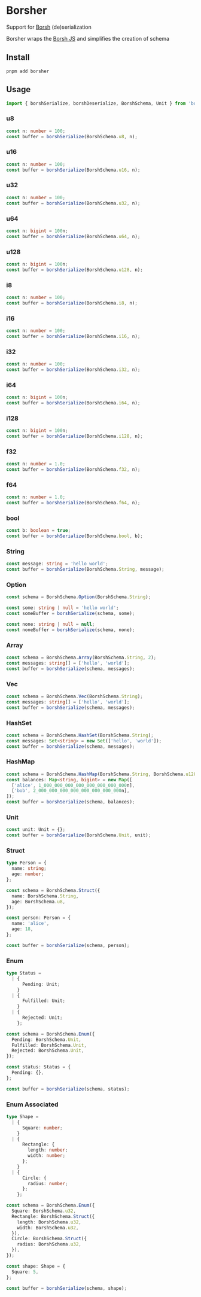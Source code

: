 # Borsher
Support for [Borsh](https://borsh.io) (de)serialization

Borsher wraps the [Borsh JS](https://github.com/near/borsh-js) and simplifies the creation of schema

## Install
```shell
pnpm add borsher
```

## Usage
```ts
import { borshSerialize, borshDeserialize, BorshSchema, Unit } from 'borsher';
```

### u8
```ts
const n: number = 100;
const buffer = borshSerialize(BorshSchema.u8, n);
```

### u16
```ts
const n: number = 100;
const buffer = borshSerialize(BorshSchema.u16, n);
```

### u32
```ts
const n: number = 100;
const buffer = borshSerialize(BorshSchema.u32, n);
```

### u64
```ts
const n: bigint = 100n;
const buffer = borshSerialize(BorshSchema.u64, n);
```

### u128
```ts
const n: bigint = 100n;
const buffer = borshSerialize(BorshSchema.u128, n);
```

### i8
```ts
const n: number = 100;
const buffer = borshSerialize(BorshSchema.i8, n);
```

### i16
```ts
const n: number = 100;
const buffer = borshSerialize(BorshSchema.i16, n);
```

### i32
```ts
const n: number = 100;
const buffer = borshSerialize(BorshSchema.i32, n);
```

### i64
```ts
const n: bigint = 100n;
const buffer = borshSerialize(BorshSchema.i64, n);
```

### i128
```ts
const n: bigint = 100n;
const buffer = borshSerialize(BorshSchema.i128, n);
```

### f32
```ts
const n: number = 1.0;
const buffer = borshSerialize(BorshSchema.f32, n);
```

### f64
```ts
const n: number = 1.0;
const buffer = borshSerialize(BorshSchema.f64, n);
```

### bool
```ts
const b: boolean = true;
const buffer = borshSerialize(BorshSchema.bool, b);
```

### String
```ts
const message: string = 'hello world';
const buffer = borshSerialize(BorshSchema.String, message);
```

### Option
```ts
const schema = BorshSchema.Option(BorshSchema.String);

const some: string | null = 'hello world';
const someBuffer = borshSerialize(schema, some);

const none: string | null = null;
const noneBuffer = borshSerialize(schema, none);
```

### Array
```ts
const schema = BorshSchema.Array(BorshSchema.String, 2);
const messages: string[] = ['hello', 'world'];
const buffer = borshSerialize(schema, messages);
```

### Vec
```ts
const schema = BorshSchema.Vec(BorshSchema.String);
const messages: string[] = ['hello', 'world'];
const buffer = borshSerialize(schema, messages);
```

### HashSet
```ts
const schema = BorshSchema.HashSet(BorshSchema.String);
const messages: Set<string> = new Set(['hello', 'world']);
const buffer = borshSerialize(schema, messages);
```

### HashMap
```ts
const schema = BorshSchema.HashMap(BorshSchema.String, BorshSchema.u128);
const balances: Map<string, bigint> = new Map([
  ['alice', 1_000_000_000_000_000_000_000_000n],
  ['bob', 2_000_000_000_000_000_000_000_000n],
]);
const buffer = borshSerialize(schema, balances);
```

### Unit
```ts
const unit: Unit = {};
const buffer = borshSerialize(BorshSchema.Unit, unit);
```

### Struct
```ts
type Person = {
  name: string;
  age: number;
};

const schema = BorshSchema.Struct({
  name: BorshSchema.String,
  age: BorshSchema.u8,
});

const person: Person = {
  name: 'alice',
  age: 18,
};

const buffer = borshSerialize(schema, person);
```

### Enum
```ts
type Status = 
  | {
      Pending: Unit;
    }
  | {
      Fulfilled: Unit;
    }
  | {
      Rejected: Unit;
    };

const schema = BorshSchema.Enum({
  Pending: BorshSchema.Unit,
  Fulfilled: BorshSchema.Unit,
  Rejected: BorshSchema.Unit,
});

const status: Status = {
  Pending: {},
};

const buffer = borshSerialize(schema, status);
```

### Enum Associated
```ts
type Shape =
  | {
      Square: number;
    }
  | {
      Rectangle: {
        length: number;
        width: number;
      };
    }
  | {
      Circle: {
        radius: number;
      };
    };

const schema = BorshSchema.Enum({
  Square: BorshSchema.u32,
  Rectangle: BorshSchema.Struct({
    length: BorshSchema.u32,
    width: BorshSchema.u32,
  }),
  Circle: BorshSchema.Struct({
    radius: BorshSchema.u32,
  }),
});

const shape: Shape = {
  Square: 5,
};

const buffer = borshSerialize(schema, shape);
```
